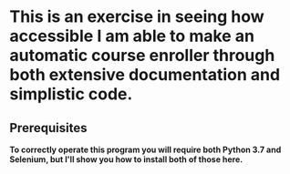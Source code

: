 # This is an exercise in seeing how accessible I am able to make an automatic course enroller through both extensive documentation and simplistic code.

## Prerequisites 
**To correctly operate this program you will require both Python 3.7 and Selenium, but I'll show you how to install both of those here.**

